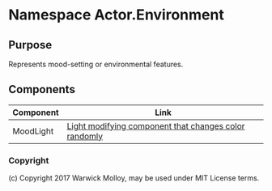 # Namespace Actor.Environment

## Purpose
Represents mood-setting or environmental features.

## Components
| Component   | Link                                                       |
|-------------|------------------------------------------------------------|
| MoodLight   | [Light modifying component that changes color randomly][1] |

[1]: ./Actor.Environment-MoodLight.md

### Copyright
(c) Copyright 2017 Warwick Molloy, may be used under MIT License terms.
